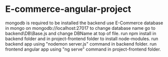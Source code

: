 # E-commerce-angular-project
mongodb is required to be installed
the backend use E-Commerce database in mongo on mongodb://localhost:27017
to change database name go to backend\DB\Base.js and change DBName at top of file.
run npm install in backend folder and in project-frontend folder to install node-modules.
run backend app using "nodemon server.js" command in backend folder.
run frontend angular app using "ng serve" command in project-frontend folder.
